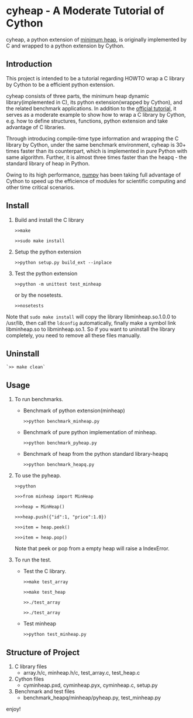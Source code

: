cyheap - A Moderate Tutorial of Cython
===============================================================
cyheap, a python extension of [minimum heap](http://en.wikipedia.org/wiki/Binary_heap), is originally implemented by C and wrapped to a python extension by Cython.

Introduction
---------------------------------------------------------------

This project is intended to be a tutorial regarding HOWTO wrap a C library by Cython to be a efficient python extension.
    
cyheap consists of three parts, the minimum heap dynamic library(implemented in C), its python extension(wrapped by Cython), and the related benchmark applications. In addition to the [official tutorial](http://docs.cython.org/src/userguide/tutorial.html), it serves as a moderate example to show how to wrap a C library by Cython, e.g. how to define structures, functions, python extension and take advantage of C libraries.
    
Through introducing compile-time type information and wrapping the C library by Cython, under the same benchmark environment, cyheap is 30+ times faster than its counterpart, which is implemented in pure Python with same algorithm. Further, it is almost three times faster than the heapq - the standard library of heap in Python.
    
Owing to its high performance, [numpy](http://numpy.scipy.org/) has been taking full advantage of Cython to speed up the efficience of modules for scientific computing and other time critical scenarios.
    
Install
---------------------------------------------------------------
1. Build and install the C library
    
    `>>make`
    
    `>>sudo make install`

2. Setup the python extension
    
    `>>python setup.py build_ext --inplace`
    
3. Test the python extension
    
    `>>python -m unittest test_minheap`
    
    or by the nosetests.
    
    `>>nosetests`
    
Note that `sudo make install` will copy the library libminheap.so.1.0.0 to /usr/lib, then call the `ldconfig` automatically, finally make a symbol link libminheap.so to libminheap.so.1. So if you want to uninstall the library completely, you need to remove all these files manually.
    
Uninstall
---------------------------------------------------------------
    
    `>> make clean`
    
Usage
---------------------------------------------------------------
1. To run benchmarks.
    
    * Benchmark of python extension(minheap)
    
      `>>python benchmark_minheap.py`
      
    * Benchmark of pure python implementation of minheap.
      
      `>>python benchmark_pyheap.py`
     
    * Benchmark of heap from the python standard library-heapq
      
      `>>python benchmark_heapq.py`
      
2. To use the pyheap.
    
    `>>python`
    
    `>>>from minheap import MinHeap`
    
    `>>>heap = MinHeap()`
    
    `>>>heap.push({"id":1, "price":1.0})`

    `>>>item = heap.peek()`
    
    `>>>item = heap.pop()`
    
    Note that peek or pop from a empty heap will raise a IndexError.
    
3. To run the test.
    
    * Test the C library.
    
      `>>make test_array`
      
      `>>make test_heap`
      
      `>>./test_array`
      
      `>>./test_array`

    * Test minheap

      `>>python test_minheap.py`
      
Structure of Project
---------------------------------------------------------------
1. C library files
    * array.h/c, minheap.h/c, test_array.c, test_heap.c
2. Cython files
    * cyminheap.pxd, cyminheap.pyx, cyminheap.c, setup.py
3. Benchmark and test files
    * benchmark_heapq/minheap/pyheap.py, test_minheap.py

enjoy!
